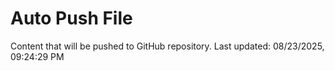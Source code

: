 # Auto Push File

Content that will be pushed to GitHub repository.
Last updated: 08/23/2025, 09:24:29 PM